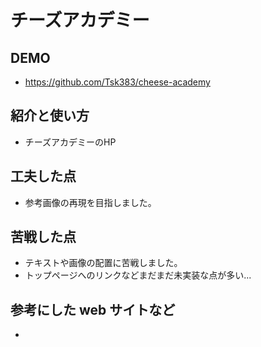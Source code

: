 # チーズアカデミー

## DEMO

  - https://github.com/Tsk383/cheese-academy

## 紹介と使い方

  - チーズアカデミーのHP

## 工夫した点

  - 参考画像の再現を目指しました。

## 苦戦した点

  - テキストや画像の配置に苦戦しました。
  - トップページへのリンクなどまだまだ未実装な点が多い...

## 参考にした web サイトなど

  - 